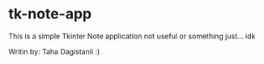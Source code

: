 # tk-note-app
This is a simple Tkinter Note application not useful or something just... idk

Writin by: Taha Dagistanli :)
